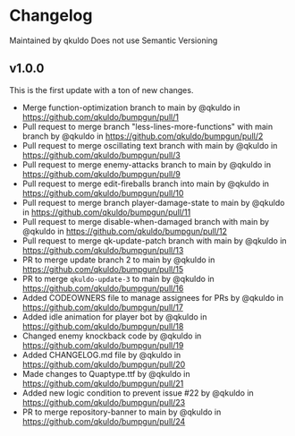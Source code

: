 # Changelog
Maintained by qkuldo
Does not use Semantic Versioning
## v1.0.0
This is the first update with a ton of new changes.
* Merge function-optimization branch to main by @qkuldo in https://github.com/qkuldo/bumpgun/pull/1
* Pull request to merge branch "less-lines-more-functions" with main branch by @qkuldo in https://github.com/qkuldo/bumpgun/pull/2
* Pull request to merge oscillating text branch with main by @qkuldo in https://github.com/qkuldo/bumpgun/pull/3
* Pull request to merge enemy-attacks branch to main by @qkuldo in https://github.com/qkuldo/bumpgun/pull/9
* Pull request to merge edit-fireballs branch into main by @qkuldo in https://github.com/qkuldo/bumpgun/pull/10
* Pull request to merge branch player-damage-state to main by @qkuldo in https://github.com/qkuldo/bumpgun/pull/11
* Pull request to merge disable-when-damaged branch with main by @qkuldo in https://github.com/qkuldo/bumpgun/pull/12
* Pull request to merge qk-update-patch branch with main by @qkuldo in https://github.com/qkuldo/bumpgun/pull/13
* PR to merge update branch 2 to main by @qkuldo in https://github.com/qkuldo/bumpgun/pull/15
* PR to merge `qkuldo-update-3` to main by @qkuldo in https://github.com/qkuldo/bumpgun/pull/16
* Added CODEOWNERS file to manage assignees for PRs by @qkuldo in https://github.com/qkuldo/bumpgun/pull/17
* Added idle animation for player bot by @qkuldo in https://github.com/qkuldo/bumpgun/pull/18
* Changed enemy knockback code by @qkuldo in https://github.com/qkuldo/bumpgun/pull/19
* Added CHANGELOG.md file by @qkuldo in https://github.com/qkuldo/bumpgun/pull/20
* Made changes to Quaptype.ttf by @qkuldo in https://github.com/qkuldo/bumpgun/pull/21
* Added new logic condition to prevent issue #22 by @qkuldo in https://github.com/qkuldo/bumpgun/pull/23
* PR to merge repository-banner to main by @qkuldo in https://github.com/qkuldo/bumpgun/pull/24